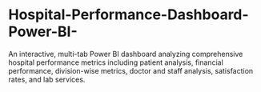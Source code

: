# Hospital-Performance-Dashboard-Power-BI-
An interactive, multi-tab Power BI dashboard analyzing comprehensive hospital performance metrics including patient analysis, financial performance, division-wise metrics, doctor and staff analysis, satisfaction rates, and lab services.
